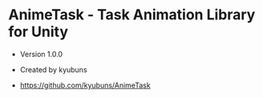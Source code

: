 # AnimeTask - Task Animation Library for Unity

- Version 1.0.0

- Created by kyubuns

- https://github.com/kyubuns/AnimeTask
